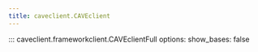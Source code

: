 ```yaml
---
title: caveclient.CAVEclient
---
```


::: caveclient.frameworkclient.CAVEclientFull
    options:
        show_bases: false

